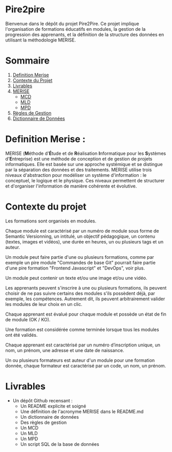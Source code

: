 # Pire2pire

Bienvenue dans le dépôt du projet Pire2Pire. Ce projet implique l'organisation de formations éducatifs en modules, la gestion de la progression des apprenants, et la définition de la structure des données en utilisant la méthodologie MERISE.

# Sommaire 

1. [Definition Merise](#definition-merise) 
2. [Contexte du Projet](#contexte-du-projet)
3. [Livrables](#livrables)
4. [MERISE](#merise)
    - [MCD](merise/MCD.png)
    - [MLD](merise/MLD.png)
    - [MPD](merise/MPD.md)
5. [Règles de Gestion](doc/management_rules.md)
6. [Dictionnaire de Données](doc/data_dictionary.md)


# Definition Merise : 

MERISE (**M**éthode d'**É**tude et de **R**éalisation **I**nformatique pour les **S**ystèmes d'**E**ntreprise) est une méthode de conception et de gestion de projets informatiques. Elle est basée sur une approche systémique et se distingue par la séparation des données et des traitements. MERISE utilise trois niveaux d'abstraction pour modéliser un système d'information : le conceptuel, le logique et le physique. Ces niveaux permettent de structurer et d'organiser l'information de manière cohérente et évolutive.




# Contexte du projet

Les formations sont organisés en modules.

Chaque module est caractérisé par un numéro de module sous forme de Semantic Versionning, un intitulé, un objectif pédagogique, un contenu (textes, images et vidéos), une durée en heures, un ou plusieurs tags et un auteur.

Un module peut faire partie d'une ou plusieurs formations, comme par exemple un pire module "Commandes de base Git" pourrait faire partie d'une pire formation "Frontend Javascript" et "DevOps", voir  plus.

Un module peut contenir un texte et/ou une image et/ou une vidéo.

Les apprenants peuvent s'inscrire à une ou plusieurs formations, ils peuvent choisir de ne pas suivre certains des modules s'ils possèdent déjà, par exemple, les compétences. Autrement dit, ils peuvent arbitrairement valider les modules de leur choix en un clic.

Chaque apprenant est évalué pour chaque module et possède un état de fin de module (OK / KO).

Une formation est considérée comme terminée lorsque tous les modules ont été validés.

Chaque apprenant est caractérisé par un numéro d’inscription unique, un nom, un prénom, une adresse et une date de naissance.

Un ou plusieurs formateurs est auteur d'un module pour une formation donnée, chaque formateur est caractérisé par un code, un nom, un prénom.


# Livrables

- Un dépôt Github recensant : 
    - Un README explicite et soigné
    - Une définition de l'acronyme MERISE dans le README.md
    - Un dictionnaire de données
    - Des règles de gestion
    - Un MCD
    - Un MLD
    - Un MPD
    - Un script SQL de la base de données